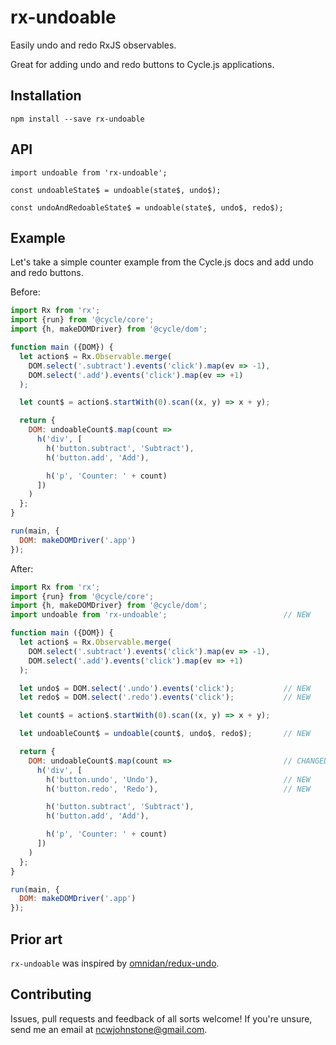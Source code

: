# rx-undoable
Easily undo and redo RxJS observables.

Great for adding undo and redo buttons to Cycle.js applications.

Installation
---

`npm install --save rx-undoable`

API
---

```
import undoable from 'rx-undoable';

const undoableState$ = undoable(state$, undo$);

const undoAndRedoableState$ = undoable(state$, undo$, redo$);
```

Example
---

Let's take a simple counter example from the Cycle.js docs and add undo and redo buttons.

Before:
```js
import Rx from 'rx';
import {run} from '@cycle/core';
import {h, makeDOMDriver} from '@cycle/dom';

function main ({DOM}) {
  let action$ = Rx.Observable.merge(
    DOM.select('.subtract').events('click').map(ev => -1),
    DOM.select('.add').events('click').map(ev => +1)
  );

  let count$ = action$.startWith(0).scan((x, y) => x + y);

  return {
    DOM: undoableCount$.map(count =>
      h('div', [
        h('button.subtract', 'Subtract'),
        h('button.add', 'Add'),

        h('p', 'Counter: ' + count)
      ])
    )
  };
}

run(main, {
  DOM: makeDOMDriver('.app')
});
```

After:

```js
import Rx from 'rx';
import {run} from '@cycle/core';
import {h, makeDOMDriver} from '@cycle/dom';
import undoable from 'rx-undoable';                          // NEW

function main ({DOM}) {
  let action$ = Rx.Observable.merge(
    DOM.select('.subtract').events('click').map(ev => -1),
    DOM.select('.add').events('click').map(ev => +1)
  );

  let undo$ = DOM.select('.undo').events('click');           // NEW
  let redo$ = DOM.select('.redo').events('click');           // NEW

  let count$ = action$.startWith(0).scan((x, y) => x + y);

  let undoableCount$ = undoable(count$, undo$, redo$);       // NEW

  return {
    DOM: undoableCount$.map(count =>                         // CHANGED
      h('div', [
        h('button.undo', 'Undo'),                            // NEW
        h('button.redo', 'Redo'),                            // NEW

        h('button.subtract', 'Subtract'),
        h('button.add', 'Add'),

        h('p', 'Counter: ' + count)
      ])
    )
  };
}

run(main, {
  DOM: makeDOMDriver('.app')
});
```

Prior art
---

`rx-undoable` was inspired by [omnidan/redux-undo](https://github.com/omnidan/redux-undo).

Contributing
---

Issues, pull requests and feedback of all sorts welcome! If you're unsure, send me an email at [ncwjohnstone@gmail.com](mailto:ncwjohnstone@gmail.com).
